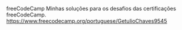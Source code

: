 freeCodeCamp
Minhas soluções para os desafios das certificações freeCodeCamp.
https://www.freecodecamp.org/portuguese/GetulioChaves9545

